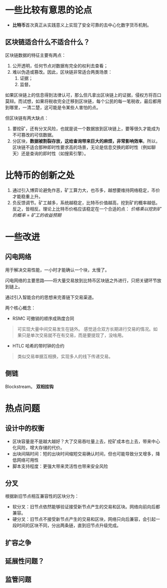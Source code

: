 # 一些比较有意思的论点

* **比特币**首次真正从实践意义上实现了安全可靠的去中心化数字货币机制。

## 区块链适合什么不适合什么？

区块链数据的特征主要有两点：
1. 公开透明，任何节点对数据有完全的权利去查看；
2. 难以伪造或篡改。因此，区块链非常适合两类场景：
   1. 证据；
   2. 监督。

如果区块链上的信息得到法律认可，那么但凡拿出区块链上的证据，侵权方将百口莫辩。而试想，如果将税收完全迁移到区块链，每个公民的每一笔税收，最后都用到哪里，一清二楚，这可能是令某些人害怕的点。

但区块链有两大缺点：
1. 要挖矿，还有分叉风险，也就是说一个数据放到区块链上，要等很久才能成为不可篡改的可信数据。
2. 分区块，**数据被割裂存放，这给查询带来巨大的麻烦，非常影响效率**。所以，区块链不适合那种即时性要求高的场景，无论是信息交换的即时性（例如聊天）还是查询的即时性（如搜索引擎）。

# 比特币的创新之处

1. 通过引入博弈论避免作恶，矿工算力大，也币多，越想要维持网络稳定，币价才能稳重上升。
2. 负反馈调节。矿工越多，系统越稳定，比特币价值越高，挖到矿的概率越低。反之，皆相反。理论上比特币价格应该稳定在一个合适的点： *价格乘以挖到矿的概率* = *矿工的收益预期*



# 一些改进

## 闪电网络

用于解决交易性能，一小时才能确认一个块，太慢了。

闪电网络的主要思路——将大量交易放到比特币区块链之外进行，只把关键环节放到链上。

通过引入智能合约的思想来完善链下交易渠道。

两个核心概念：
- RSMC 可撤销的顺序成熟度合同
> 可实现大量中间交易发生在链外。 感觉适合双方长期进行交易的情况。如果只是单次交易就不在有交易，而是要提现了，没啥用。
- HTLC 哈希的带时钟的合约
> 类似交易单据互相换，实现多人的线下传递交易。


## 侧链
Blockstream。
**双相挂钩**




# 热点问题

## 设计中的权衡
- 区块容量是不是越大越好？大了交易吞吐量上去，挖矿成本也上去，带来中心化风险，增大存储的代价。
- 出块间隔时间：短的出块时间缩短交易确认时间，但也可能导致分叉增多，降低网络可用性
- 脚本支持程度：更强大带来灵活性也带来安全风险

## 分叉

根据新旧节点相互兼容性的区块分为：
- 软分叉：旧节点依然能够验证接受新节点产生的交易和区块。网络向前向后都兼容。
- 硬分叉：旧节点不接受新节点产生的交易和区块，网络只向后兼容，会引起一段时间的区块不同，分出两条链，直到旧节点升级完成。

## 扩容之争

## 延展性问题？ 

## 监管问题